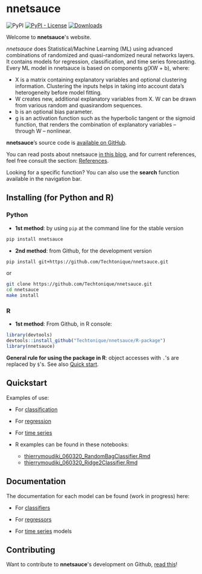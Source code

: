 

# nnetsauce

![PyPI](https://img.shields.io/pypi/v/nnetsauce) [![PyPI - License](https://img.shields.io/pypi/l/nnetsauce)](https://github.com/thierrymoudiki/nnetsauce/blob/master/LICENSE) [![Downloads](https://pepy.tech/badge/nnetsauce)](https://pepy.tech/project/nnetsauce)

Welcome to __nnetsauce__'s website.

_nnetsauce_ does Statistical/Machine Learning (ML) using advanced combinations of randomized and quasi-randomized neural networks layers. It contains models for regression, classification, and time series forecasting. Every ML model in nnetsauce is based on components g(XW + b), where:

   - X is a matrix containing explanatory variables and optional clustering information. Clustering the inputs helps in taking into account data’s heterogeneity before model fitting.
   - W creates new, additional explanatory variables from X. W can be drawn from various random and quasirandom sequences.
   - b is an optional bias parameter.
   - g is an activation function such as the hyperbolic tangent or the sigmoid function, that renders the combination of explanatory variables – through W – nonlinear.

__nnetsauce__’s source code is [available on GitHub](https://github.com/Techtonique/nnetsauce). 

You can read posts about nnetsauce [in this blog](https://thierrymoudiki.github.io/blog/#QuasiRandomizedNN), and for current references, feel free consult the section: [References](REFERENCES.md).

Looking for a specific function? You can also use the __search__ function available in the navigation bar.

## Installing (for Python and R)

### Python 

- __1st method__: by using `pip` at the command line for the stable version

```bash
pip install nnetsauce
```


- __2nd method__: from Github, for the development version

```bash
pip install git+https://github.com/Techtonique/nnetsauce.git
```

or 

```bash
git clone https://github.com/Techtonique/nnetsauce.git
cd nnetsauce
make install
```


### R 

- __1st method__: From Github, in R console:

```r
library(devtools)
devtools::install_github("Techtonique/nnetsauce/R-package")
library(nnetsauce)
```

__General rule for using the package in R__:  object accesses with `.`'s are replaced by `$`'s. See also [Quick start](#quick-start).


## Quickstart 

Examples of use: 

- For [classification](examples/classification.md)

- For [regression](examples/regression.md)

- For [time series](examples/time_series_examples.md)

- R examples can be found in these notebooks: 
   - [thierrymoudiki_060320_RandomBagClassifier.Rmd](https://github.com/Techtonique/nnetsauce/blob/master/nnetsauce/demo/thierrymoudiki_060320_RandomBagClassifier.Rmd)
   - [thierrymoudiki_060320_Ridge2Classifier.Rmd](https://github.com/Techtonique/nnetsauce/blob/master/nnetsauce/demo/thierrymoudiki_060320_Ridge2Classifier.Rmd)

## Documentation

The documentation for each model can be found (work in progress) here:

- For [classifiers](documentation/classifiers.md)

- For [regressors](documentation/regressors.md)

- For [time series](documentation/time_series.md) models


## Contributing

Want to contribute to __nnetsauce__'s development on Github, [read this](CONTRIBUTING.md)!